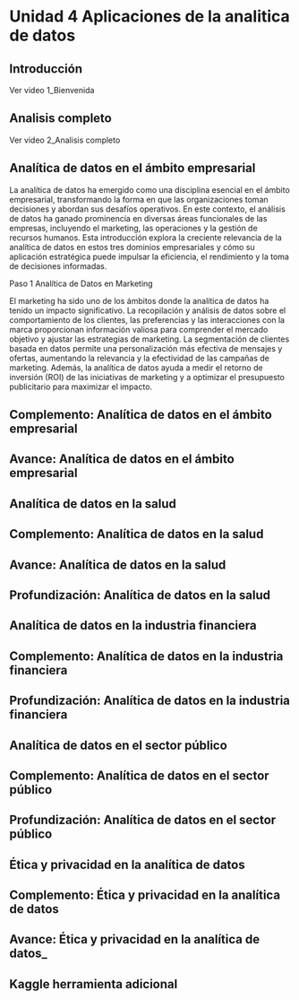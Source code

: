 # Unidad 4 Aplicaciones de la analitica de datos

## Introducción

Ver video 1_Bienvenida

## Analisis completo

Ver video 2_Analisis completo

## Analítica de datos en el ámbito empresarial

La analítica de datos ha emergido como una disciplina esencial en el ámbito empresarial, transformando la forma en que las organizaciones toman decisiones y abordan sus desafíos operativos. En este contexto, el análisis de datos ha ganado prominencia en diversas áreas funcionales de las empresas, incluyendo el marketing, las operaciones y la gestión de recursos humanos. Esta introducción explora la creciente relevancia de la analítica de datos en estos tres dominios empresariales y cómo su aplicación estratégica puede impulsar la eficiencia, el rendimiento y la toma de decisiones informadas.

Paso 1 Analítica de Datos en Marketing

El marketing ha sido uno de los ámbitos donde la analítica de datos ha tenido un impacto significativo. La recopilación y análisis de datos sobre el comportamiento de los clientes, las preferencias y las interacciones con la marca proporcionan información valiosa para comprender el mercado objetivo y ajustar las estrategias de marketing. La segmentación de clientes basada en datos permite una personalización más efectiva de mensajes y ofertas, aumentando la relevancia y la efectividad de las campañas de marketing. Además, la analítica de datos ayuda a medir el retorno de inversión (ROI) de las iniciativas de marketing y a optimizar el presupuesto publicitario para maximizar el impacto.



## Complemento: Analítica de datos en el ámbito empresarial

## Avance: Analítica de datos en el ámbito empresarial

## Analítica de datos en la salud

## Complemento: Analítica de datos en la salud

## Avance: Analítica de datos en la salud

## Profundización: Analítica de datos en la salud

## Analítica de datos en la industria financiera

## Complemento: Analítica de datos en la industria financiera

## Profundización: Analítica de datos en la industria financiera

## Analítica de datos en el sector público

## Complemento: Analítica de datos en el sector público

## Profundización: Analítica de datos en el sector público

## Ética y privacidad en la analítica de datos

## Complemento: Ética y privacidad en la analítica de datos

## Avance: Ética y privacidad en la analítica de datos_

## Kaggle herramienta adicional
